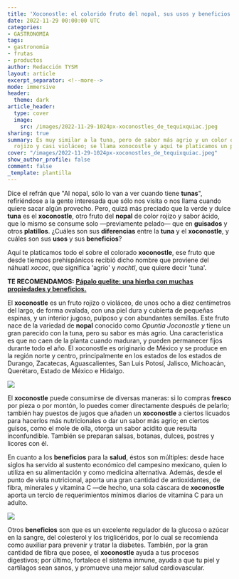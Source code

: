 ```yaml
---
title: 'Xoconostle: el colorido fruto del nopal, sus usos y beneficios'
date: 2022-11-29 00:00:00 UTC
categories:
- GASTRONOMIA
tags:
- gastronomia
- frutas
- productos
author: Redacción TYSM
layout: article
excerpt_separator: <!--more-->
mode: immersive
header:
  theme: dark
article_header:
  type: cover
  image:
    src: /images/2022-11-29-1024px-xoconostles_de_tequixquiac.jpeg
sharing: true
summary: Es muy similar a la tuna, pero de sabor más agrio y un color que puede ser
  rojizo y casi violáceo; se llama xonocostle y aquí te platicamos un poco sobre él
cover: "/images/2022-11-29-1024px-xoconostles_de_tequixquiac.jpeg"
show_author_profile: false
comment: false
_template: plantilla
---
```







Dice el refrán que "Al nopal, sólo lo van a ver cuando tiene **tunas**", refiriéndose a la gente interesada que sólo nos visita o nos llama cuando quiere sacar algún provecho. Pero, quizá más preciado que la verde y dulce **tuna** es el **xoconostle**, otro fruto del **nopal** de color rojizo y sabor ácido, que lo mismo se consume solo —previamente pelado— que en **guisados** y otros **platillos**. ¿Cuáles son sus **diferencias** entre la **tuna** y el **xoconostle**, y cuáles son sus **usos** y sus **beneficios**?

Aquí te platicamos todo el sobre el colorado **xoconostle**, ese fruto que desde tiempos prehispánicos recibió dicho nombre que proviene del náhuatl _xococ_, que significa 'agrio' y _nochtl_, que quiere decir 'tuna'.

**TE RECOMENDAMOS:** [**Pápalo quelite: una hierba con muchas propiedades y beneficios.**](https://blog.tonoysumariachi.com/gastronomia/2022/04/22/papalo-quelite-una-hierba-con-muchas-propiedades-y-beneficios.html)

El **xoconostle** es un fruto rojizo o violáceo, de unos ocho a diez centímetros del largo, de forma ovalada, con una piel dura y cubierta de pequeñas espinas, y un interior jugoso, pulposo y con abundantes semillas. Este fruto nace de la variedad de **nopal** conocido como _Opuntia Joconostle y_ tiene un gran parecido con la tuna, pero su sabor es más agrio. Una característica es que no caen de la planta cuando maduran, y pueden permanecer fijos durante todo el año. El xoconostle es originario de México y se produce en la región norte y centro, principalmente en los estados de los estados de Durango, Zacatecas, Aguascalientes, San Luis Potosí, Jalisco, Michoacán, Querétaro, Estado de México e Hidalgo.

![](/images/2022-11-29-1024px-xoconostles_de_tequixquiac.jpeg)

El **xoconostle** puede consumirse de diversas maneras: si lo compras **fresco** por pieza o por montón, lo puedes comer directamente después de pelarlo; también hay puestos de jugos que añaden un **xoconostle** a ciertos licuados para hacerlos más nutricionales o dar un sabor más agrio; en ciertos guisos, como el mole de olla, otorga un sabor acidito que resulta inconfundible. También se preparan salsas, botanas, dulces, postres y licores con él.

En cuanto a los **beneficios** para la **salud**, éstos son múltiples: desde hace siglos ha servido al sustento económico del campesino mexicano, quien lo utiliza en su alimentación y como medicina alternativa. Además, desde el punto de vista nutricional, aporta una gran cantidad de antioxidantes, de fibra, minerales y vitamina C —de hecho, una sola cáscara de **xoconostle** aporta un tercio de requerimientos mínimos diarios de vitamina C para un adulto.

![](https://upload.wikimedia.org/wikipedia/commons/thumb/d/db/MGSA2018_-_Xoconostle.jpg/1024px-MGSA2018_-_Xoconostle.jpg)

Otros **beneficios** son que es un excelente regulador de la glucosa o azúcar en la sangre, del colesterol y los triglicéridos, por lo cual se recomienda como auxiliar para prevenir y tratar la diabetes. También, por la gran cantidad de fibra que posee, el **xoconostle** ayuda a tus procesos digestivos; por último, fortalece el sistema inmune, ayuda a que tu piel y cartílagos sean sanos, y promueve una mejor salud cardiovascular.
